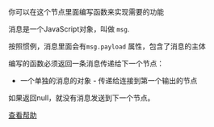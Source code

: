 你可以在这个节点里面编写函数来实现需要的功能

消息是一个JavaScript对象，叫做 `msg`.

按照惯例，消息里面会有`msg.payload` 属性，包含了消息的主体

编写的函数必须返回一条消息传递给下一个节点：

*   一个单独的消息的对象 - 传递给连接到第一个输出的节点

如果返回null，就没有消息发送到下一个节点。

[查看帮助](http://nodered.org/docs/writing-functions.html)